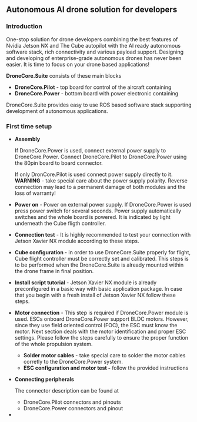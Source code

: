 ## Autonomous AI drone solution for developers

### Introduction

One-stop solution for drone developers combining the best features of Nvidia Jetson NX and The Cube autopilot with the AI ready autonomous software stack, rich connectivity and various payload support. Designing and developing of enterprise-grade autonomous drones has never been easier. It is time to focus on your drone based applications!

**DroneCore.Suite** consists of these main blocks

* **DroneCore.Pilot** - top board for control of the aircraft containing
* **DroneCore.Power** - bottom board with power electronic containing

DroneCore.Suite provides easy to use ROS based software stack supporting development of autonomous applications.

### First time setup

* **Assembly**

  If DroneCore.Power is used, connect external power supply to DroneCore.Power. Connect DroneCore.Pilot to DroneCore.Power using the 80pin board to board connector.

  If only DronCore.Pilot is used connect power supply directly to it. \
  **WARNING** - take special care about the power supply polarity. Reverse connection may lead to a permanent damage of both modules and the loss of warranty!
* **Power on** - Power on external power supply. If DroneCore.Power is used press power switch for several seconds. Power supply automatically switches and the whole board is powered. It is indicated by light underneath the Cube fligth controller.
* **Connection test** - It is highly recommended to test your connection with Jetson Xavier NX module according to these steps.
* **Cube configuration -** in order to use DroneCore.Suite properly for flight, Cube flight controller must be correctly set and calibrated. This steps is to be performed when the DroneCore.Suite is already mounted within the drone frame in final position.
* **Install script tutorial** - Jetson Xavier NX module is already preconfigured in a basic way with basic application package. In case that you begin with a fresh install of Jetson Xavier NX follow these steps.
* **Motor connection** - This step is required if DroneCore.Power module is used. ESCs onboard DroneCore.Power support BLDC motors. However, since they use field oriented control (FOC), the ESC must know the motor. Next section deals with the motor identification and proper ESC settings. Please follow the steps carefully to ensure the proper function of the whole propulsion system.
  * **Solder motor cables** - take special care to solder the motor cables corretly to the DroneCore.Power system.
  * **ESC configuration and motor test -** follow the provided instructions
* **Connecting peripherals**

  The connector description can be found at
  * DroneCore.Pilot connectors and pinouts
  * DroneCore.Power connectors and pinout
* 